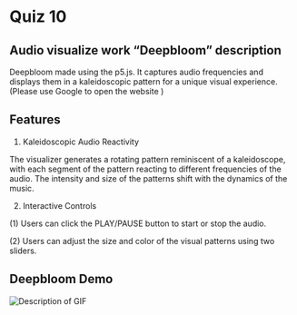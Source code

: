 # Quiz 10
## Audio visualize work “Deepbloom” description
Deepbloom made using the p5.js. It captures audio frequencies and displays them in a kaleidoscopic pattern for a unique visual experience.
(Please use Google to open the website )

## Features
1. Kaleidoscopic Audio Reactivity

The visualizer generates a rotating pattern reminiscent of a kaleidoscope, with each segment of the pattern reacting to different frequencies of the audio. The intensity and size of the patterns shift with the dynamics of the music.

2. Interactive Controls
   
(1) Users can click the PLAY/PAUSE button to start or stop the audio.

(2) Users can adjust the size and color of the visual patterns using two sliders.

## Deepbloom Demo
![Description of GIF](./Deepbloom.GIF)
